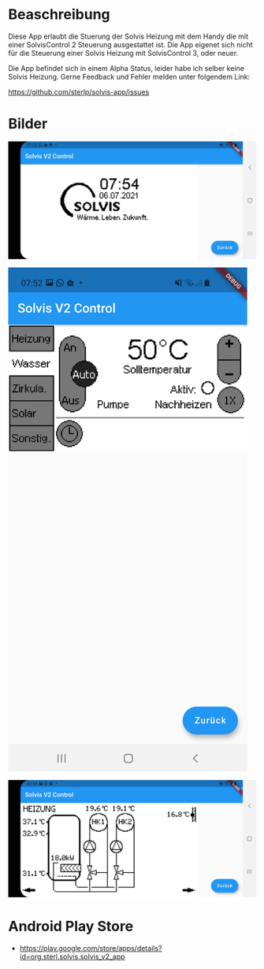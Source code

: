 # Beaschreibung

Diese App erlaubt die Stuerung der Solvis Heizung mit dem Handy die mit einer SolvisControl 2 Steuerung ausgestattet ist. Die App eigenet sich nicht für die Steuerung einer Solvis Heizung mit SolvisControl 3, oder neuer.

Die App befindet sich in einem Alpha Status, leider habe ich selber keine Solvis Heizung. Gerne Feedback und Fehler melden unter folgendem Link:

https://github.com/sterlp/solvis-app/issues

# Bilder

![Home](https://github.com/sterlp/solvis-app/blob/master/solvis_v2_app/resources/Screenshot_20210706-075206.jpg)

![Wasser](https://github.com/sterlp/solvis-app/blob/master/solvis_v2_app/resources/Screenshot_20210706-075239.jpg)

![Heizung](https://github.com/sterlp/solvis-app/blob/master/solvis_v2_app/resources/Screenshot_20210706-075455.jpg)


# Android Play Store

- https://play.google.com/store/apps/details?id=org.sterl.solvis.solvis_v2_app
